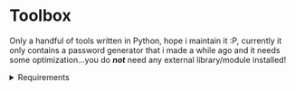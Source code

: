 # Toolbox
Only a handful of tools written in Python, hope i maintain it :P, currently it only contains a password generator that i made a while ago and it needs some optimization...you do ***not*** need any external library/module installed!

<details>
	<summary>Requirements</summary>
	<div><h2> Python 3.0 or later</h2></div>
	<div>* I recommend the latest and greatest version of Python 3, im currently using 3.12.4</div>
</details>
